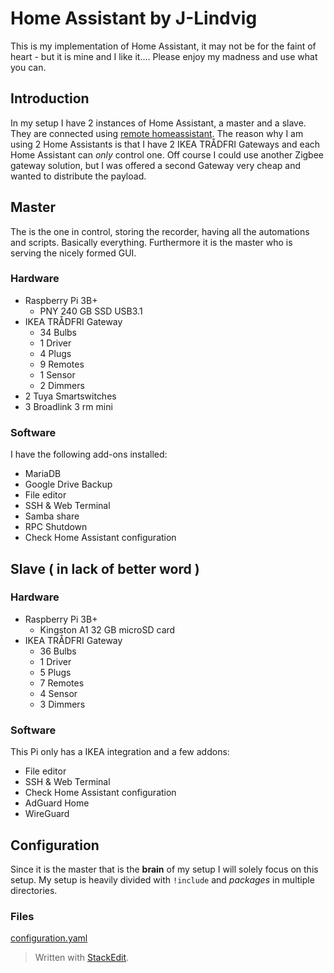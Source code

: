 
# Home Assistant by J-Lindvig
This is my implementation of Home Assistant, it may not be for the faint of heart - but it is mine and I like it....
Please enjoy my madness and use what you can.
## Introduction
In my setup I have 2 instances of Home Assistant, a master and a slave. They are connected using [remote homeassistant](https://github.com/lukas-hetzenecker/home-assistant-remote).
The reason why I am using 2 Home Assistants is that I have 2 IKEA TRÅDFRI Gateways and each Home Assistant can *only* control one. Off course I could use another Zigbee gateway solution, but I was offered a second Gateway very cheap and wanted to distribute the payload.
## Master
The is the one in control, storing the recorder, having all the automations and scripts. Basically everything.
Furthermore it is the master who is serving the nicely formed GUI.
### Hardware
 - Raspberry Pi 3B+
   - PNY 240 GB SSD USB3.1
 - IKEA TRÅDFRI Gateway
	 - 34 Bulbs
	 - 1 Driver
	 - 4 Plugs
	 - 9 Remotes
	 - 1 Sensor
	 - 2 Dimmers
 - 2 Tuya Smartswitches
 - 3 Broadlink 3 rm mini
### Software
I have the following add-ons installed:
- MariaDB
- Google Drive Backup
- File editor
- SSH & Web Terminal
- Samba share
- RPC Shutdown
- Check Home Assistant configuration
## Slave ( in lack of better word )
### Hardware
 - Raspberry Pi 3B+
   - Kingston A1 32 GB microSD card
 - IKEA TRÅDFRI Gateway
	 - 36 Bulbs
	 - 1 Driver
	 - 5 Plugs
	 - 7 Remotes
	 - 4 Sensor
	 - 3 Dimmers
### Software
This Pi only has a IKEA integration and a few addons:

- File editor
- SSH & Web Terminal
- Check Home Assistant configuration
- AdGuard Home
- WireGuard
## Configuration
Since it is the master that is the **brain** of my setup I will solely focus on this setup.
My setup is heavily divided with `!include` and *packages* in multiple directories.
### Files
[configuration.yaml](https://github.com/J-Lindvig/Home-Assistant-Master/blob/master/configuration.yaml)



> Written with [StackEdit](https://stackedit.io/).